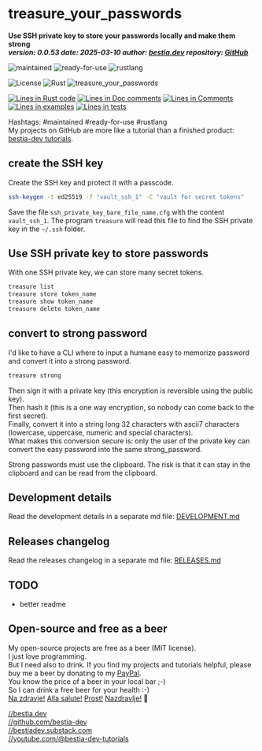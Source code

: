 <!-- markdownlint-disable MD041 -->
[//]: # (auto_md_to_doc_comments segment start A)

# treasure_your_passwords

[//]: # (auto_cargo_toml_to_md start)

**Use SSH private key to store your passwords locally and make them strong**  
***version: 0.0.53 date: 2025-03-10 author: [bestia.dev](https://bestia.dev) repository: [GitHub](https://github.com/bestia-dev/treasure_your_passwords)***

 ![maintained](https://img.shields.io/badge/maintained-green)
 ![ready-for-use](https://img.shields.io/badge/ready_for_use-green)
 ![rustlang](https://img.shields.io/badge/rustlang-orange)

[//]: # (auto_cargo_toml_to_md end)

 ![License](https://img.shields.io/badge/license-MIT-blue.svg)
 ![Rust](https://github.com/bestia-dev/treasure_your_passwords/workflows/rust_fmt_auto_build_test/badge.svg)
 ![treasure_your_passwords](https://bestia.dev/webpage_hit_counter/get_svg_image/779107454.svg)

[//]: # (auto_lines_of_code start)
[![Lines in Rust code](https://img.shields.io/badge/Lines_in_Rust-504-green.svg)](https://github.com/bestia-dev/treasure/)
[![Lines in Doc comments](https://img.shields.io/badge/Lines_in_Doc_comments-65-blue.svg)](https://github.com/bestia-dev/treasure/)
[![Lines in Comments](https://img.shields.io/badge/Lines_in_comments-58-purple.svg)](https://github.com/bestia-dev/treasure/)
[![Lines in examples](https://img.shields.io/badge/Lines_in_examples-0-yellow.svg)](https://github.com/bestia-dev/treasure/)
[![Lines in tests](https://img.shields.io/badge/Lines_in_tests-0-orange.svg)](https://github.com/bestia-dev/treasure/)

[//]: # (auto_lines_of_code end)

Hashtags: #maintained #ready-for-use #rustlang  
My projects on GitHub are more like a tutorial than a finished product: [bestia-dev tutorials](https://github.com/bestia-dev/tutorials_rust_wasm).  

## create the SSH key

Create the SSH key and protect it with a passcode.

```bash
ssh-keygen -t ed25519 -f "vault_ssh_1" -C "vault for secret tokens"
```

Save the file `ssh_private_key_bare_file_name.cfg` with the content `vault_ssh_1`. The program `treasure` will read this file to find the SSH private key in the `~/.ssh` folder.

## Use SSH private key to store passwords

With one SSH private key, we can store many secret tokens.

```bash
treasure list
treasure store token_name
treasure show token_name
treasure delete token_name
```

## convert to strong password

I'd like to have a CLI where to input a humane easy to memorize password and convert it into a strong password.  

```bash
treasure strong
```

Then sign it with a private key (this encryption is reversible using the public key).  
Then hash it (this is a one way encryption, so nobody can come back to the first secret).  
Finally, convert it into a string long 32 characters with ascii7 characters (lowercase, uppercase, numeric and special characters).  
What makes this conversion secure is: only the user of the private key can convert the easy password into the same strong_password.

Strong passwords must use the clipboard. The risk is that it can stay in the clipboard and can be read from the clipboard.

## Development details

Read the development details in a separate md file:
[DEVELOPMENT.md](DEVELOPMENT.md)

## Releases changelog

Read the releases changelog in a separate md file:
[RELEASES.md](RELEASES.md)

## TODO

- better readme

## Open-source and free as a beer

My open-source projects are free as a beer (MIT license).  
I just love programming.  
But I need also to drink. If you find my projects and tutorials helpful, please buy me a beer by donating to my [PayPal](https://paypal.me/LucianoBestia).  
You know the price of a beer in your local bar ;-)  
So I can drink a free beer for your health :-)  
[Na zdravje!](https://translate.google.com/?hl=en&sl=sl&tl=en&text=Na%20zdravje&op=translate) [Alla salute!](https://dictionary.cambridge.org/dictionary/italian-english/alla-salute) [Prost!](https://dictionary.cambridge.org/dictionary/german-english/prost) [Nazdravlje!](https://matadornetwork.com/nights/how-to-say-cheers-in-50-languages/) 🍻

[//bestia.dev](https://bestia.dev)  
[//github.com/bestia-dev](https://github.com/bestia-dev)  
[//bestiadev.substack.com](https://bestiadev.substack.com)  
[//youtube.com/@bestia-dev-tutorials](https://youtube.com/@bestia-dev-tutorials)  

[//]: # (auto_md_to_doc_comments segment end A)
